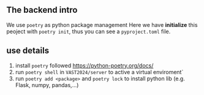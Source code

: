 ## The backend intro
We use `poetry` as python package management
 Here we have **initialize** this peoject with `poetry init`, thus you can see a `pyproject.toml` file.
## use details
1. install `poetry` followed  https://python-poetry.org/docs/
2. run `poetry shell` in `VAST2024/server` to active a virtual enviroment`
3. run `poetry add <package>` and `poetry lock` to install python lib (e.g. Flask, numpy, pandas,...)